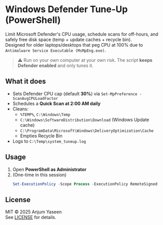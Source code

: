 # Windows Defender Tune-Up (PowerShell)

Limit Microsoft Defender's CPU usage, schedule scans for off-hours, and safely free disk space (temp + update caches + recycle bin).  
Designed for older laptops/desktops that peg CPU at 100% due to `Antimalware Service Executable (MsMpEng.exe)`.

> ⚠️ Run on your own computer at your own risk. The script **keeps Defender enabled** and only tunes it.

## What it does

- Sets Defender CPU cap (default **30%**) via `Set-MpPreference -ScanAvgCPULoadFactor`
- Schedules a **Quick Scan at 2:00 AM daily**
- Cleans:
  - `%TEMP%`, `C:\Windows\Temp`
  - `C:\Windows\SoftwareDistribution\Download` (Windows Update cache)
  - `C:\ProgramData\Microsoft\Windows\DeliveryOptimization\Cache`
  - Empties Recycle Bin
- Logs to `C:\Temp\system_tuneup.log`

## Usage

1. Open **PowerShell as Administrator**
2. (One-time in this session)
   ```powershell
   Set-ExecutionPolicy -Scope Process -ExecutionPolicy RemoteSigned
   
## License
MIT © 2025 Anjum Yaseen  
See [LICENSE](LICENSE.txt) for details.


